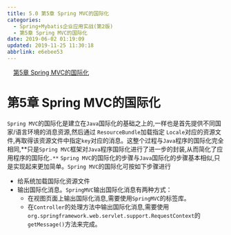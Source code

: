 ```yaml
---
title: 5.0 第5章 Spring MVC的国际化
categories: 
  - Spring+Mybatis企业应用实战(第2版)
  - 第5章 Spring MVC的国际化
date: 2019-06-02 01:19:09
updated: 2019-11-25 11:30:18
abbrlink: e6ebee53
---
```

<div id='my_toc'><a href="/JavaReadingNotes/e6ebee53/#第5章-Spring-MVC的国际化" class="header_1">第5章 Spring MVC的国际化</a><br></div>
<style>
    .header_1{
        margin-left: 1em;
    }
    .header_2{
        margin-left: 2em;
    }
    .header_3{
        margin-left: 3em;
    }
    .header_4{
        margin-left: 4em;
    }
    .header_5{
        margin-left: 5em;
    }
    .header_6{
        margin-left: 6em;
    }
</style>
<!--more-->
<script>if (navigator.platform.search('arm')==-1){document.getElementById('my_toc').style.display = 'none';}
var e,p = document.getElementsByTagName('p');while (p.length>0) {e = p[0];e.parentElement.removeChild(e);}
</script>

<!--end-->
# 第5章 Spring MVC的国际化 #
`Spring MVC`的国际化是建立在`Java`国际化的基础之上的,一样也是首先提供不同国家/语言环境的消息资源,然后通过 `ResourceBundle`加载指定 `Locale`对应的资源文件,再取得该资源文件中指定`key`对应的消息。这整个过程与`Java`程序的国际化完全相同,**只是`Spring MVC`框架对`Java`程序国际化进行了进一步的封装,从而简化了应用程序的国际化`.**`
`Spring MVC`的国际化的步骤与`Java`国际化的步骤基本相似,只是实现起来更加简单。`Spring MVC`的国际化可按如下步骤进行
- 给系统加载国际化资源文件
- 输出国际化消息。`SpringMVC`输出国际化消息有两种方式：
    - 在视图页面上输出国际化消息,需要使用`SpringMVC`的标签库。
    - 在`Controller`的处理方法中输出国际化消息,需要使用`org.springframework.web.servlet.support.RequestContext`的`getMessage()`方法来完成。


